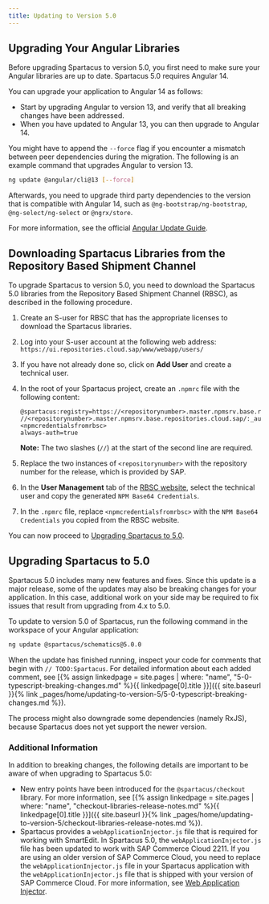 ```yaml
---
title: Updating to Version 5.0
---
```


## Upgrading Your Angular Libraries

Before upgrading Spartacus to version 5.0, you first need to make sure your Angular libraries are up to date. Spartacus 5.0 requires Angular 14.

You can upgrade your application to Angular 14 as follows:

- Start by upgrading Angular to version 13, and verify that all breaking changes have been addressed.
- When you have updated to Angular 13, you can then upgrade to Angular 14.

You might have to append the `--force` flag if you encounter a mismatch between peer dependencies during the migration. The following is an example command that upgrades Angular to version 13.

```bash
ng update @angular/cli@13 [--force]
```

Afterwards, you need to upgrade third party dependencies to the version that is compatible with Angular 14, such as `@ng-bootstrap/ng-bootstrap`, `@ng-select/ng-select` or `@ngrx/store`.

For more information, see the official [Angular Update Guide](https://update.angular.io/).

## Downloading Spartacus Libraries from the Repository Based Shipment Channel

To upgrade Spartacus to version 5.0, you need to download the Spartacus 5.0 libraries from the Repository Based Shipment Channel (RBSC), as described in the following procedure.

1. Create an S-user for RBSC that has the appropriate licenses to download the Spartacus libraries.
1. Log into your S-user account at the following web address: `https://ui.repositories.cloud.sap/www/webapp/users/`
1. If you have not already done so, click on **Add User** and create a technical user.
1. In the root of your Spartacus project, create an `.npmrc` file with the following content:

   ```text
   @spartacus:registry=https://<repositorynumber>.master.npmsrv.base.repositories.cloud.sap/
   //<repositorynumber>.master.npmsrv.base.repositories.cloud.sap/:_auth=<npmcredentialsfromrbsc>
   always-auth=true
   ```

   **Note:** The two slashes (`//`) at the start of the second line are required.

1. Replace the two instances of `<repositorynumber>` with the repository number for the release, which is provided by SAP.
1. In the **User Management** tab of the [RBSC website](https://ui.repositories.cloud.sap/www/webapp/users/), select the technical user and copy the generated `NPM Base64 Credentials`.
1. In the `.npmrc` file, replace `<npmcredentialsfromrbsc>` with the `NPM Base64 Credentials` you copied from the RBSC website.

You can now proceed to [Upgrading Spartacus to 5.0](#upgrading-spartacus-to-50).

## Upgrading Spartacus to 5.0

Spartacus 5.0 includes many new features and fixes. Since this update is a major release, some of the updates may also be breaking changes for your application. In this case, additional work on your side may be required to fix issues that result from upgrading from 4.x to 5.0.

To update to version 5.0 of Spartacus, run the following command in the workspace of your Angular application:

```bash
ng update @spartacus/schematics@5.0.0
```

When the update has finished running, inspect your code for comments that begin with `// TODO:Spartacus`. For detailed information about each added comment, see [{% assign linkedpage = site.pages | where: "name", "5-0-typescript-breaking-changes.md" %}{{ linkedpage[0].title }}]({{ site.baseurl }}{% link _pages/home/updating-to-version-5/5-0-typescript-breaking-changes.md %}).

The process might also downgrade some dependencies (namely RxJS), because Spartacus does not yet support the newer version.

### Additional Information

In addition to breaking changes, the following details are important to be aware of when upgrading to Spartacus 5.0:

- New entry points have been introduced for the `@spartacus/checkout` library. For more information, see [{% assign linkedpage = site.pages | where: "name", "checkout-libraries-release-notes.md" %}{{ linkedpage[0].title }}]({{ site.baseurl }}{% link _pages/home/updating-to-version-5/checkout-libraries-release-notes.md %}).
- Spartacus provides a `webApplicationInjector.js` file that is required for working with SmartEdit. In Spartacus 5.0, the `webApplicationInjector.js` file has been updated to work with SAP Commerce Cloud 2211. If you are using an older version of SAP Commerce Cloud, you need to replace the `webApplicationInjector.js` file in your Spartacus application with the `webApplicationInjector.js` file that is shipped with your version of SAP Commerce Cloud. For more information, see [Web Application Injector](https://help.sap.com/docs/SAP_COMMERCE_CLOUD_PUBLIC_CLOUD/e1391e5265574bfbb56ca4c0573ba1dc/e9340d1d3d3249849ff154731277069a.html).

